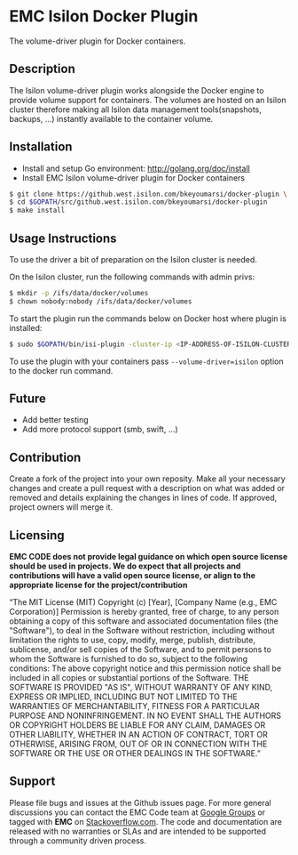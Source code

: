 EMC Isilon Docker Plugin
======================
The volume-driver plugin for Docker containers.

## Description
The Isilon volume-driver plugin works alongside the Docker engine to provide volume support for containers. The volumes
are hosted on an Isilon cluster therefore making all Isilon data management tools(snapshots, backups, ...) instantly available to the container volume.


## Installation
- Install and setup Go environment: http://golang.org/doc/install
- Install EMC Isilon volume-driver plugin for Docker containers
```bash
$ git clone https://github.west.isilon.com/bkeyoumarsi/docker-plugin \  $GOPATH/src/github.west.isilon.com/bkeyoumarsi/docker-plugin
$ cd $GOPATH/src/github.west.isilon.com/bkeyoumarsi/docker-plugin
$ make install
```
## Usage Instructions
To use the driver a bit of preparation on the Isilon cluster is needed.

On the Isilon cluster, run the following commands with admin privs:
```bash
$ mkdir -p /ifs/data/docker/volumes
$ chown nobody:nobody /ifs/data/docker/volumes
```

To start the plugin run the commands below on Docker host where plugin is installed:
```bash
$ sudo $GOPATH/bin/isi-plugin -cluster-ip <IP-ADDRESS-OF-ISILON-CLUSTER>
```

To use the plugin with your containers pass ```--volume-driver=isilon``` option to the docker run command.
## Future
- Add better testing
- Add more protocol support (smb, swift, ...)

## Contribution
Create a fork of the project into your own reposity. Make all your necessary changes and create a pull request with a description on what was added or removed and details explaining the changes in lines of code. If approved, project owners will merge it.

Licensing
---------
**EMC CODE does not provide legal guidance on which open source license should be used in projects. We do expect that all projects and contributions will have a valid open source license, or align to the appropriate license for the project/contribution**

“The MIT License (MIT)
Copyright (c) [Year], [Company Name (e.g., EMC Corporation)]
Permission is hereby granted, free of charge, to any person obtaining a copy of this software and associated documentation files (the "Software"), to deal in the Software without restriction, including without limitation the rights to use, copy, modify, merge, publish, distribute, sublicense, and/or sell copies of the Software, and to permit persons to whom the Software is furnished to do so, subject to the following conditions:
The above copyright notice and this permission notice shall be included in all copies or substantial portions of the Software.
THE SOFTWARE IS PROVIDED "AS IS", WITHOUT WARRANTY OF ANY KIND, EXPRESS OR IMPLIED, INCLUDING BUT NOT LIMITED TO THE WARRANTIES OF MERCHANTABILITY, FITNESS FOR A PARTICULAR PURPOSE AND NONINFRINGEMENT. IN NO EVENT SHALL THE AUTHORS OR COPYRIGHT HOLDERS BE LIABLE FOR ANY CLAIM, DAMAGES OR OTHER LIABILITY, WHETHER IN AN ACTION OF CONTRACT, TORT OR OTHERWISE, ARISING FROM, OUT OF OR IN CONNECTION WITH THE SOFTWARE OR THE USE OR OTHER DEALINGS IN THE SOFTWARE.”


Support
-------
Please file bugs and issues at the Github issues page. For more general discussions you can contact the EMC Code team at <a href="https://groups.google.com/forum/#!forum/emccode-users">Google Groups</a> or tagged with **EMC** on <a href="https://stackoverflow.com">Stackoverflow.com</a>. The code and documentation are released with no warranties or SLAs and are intended to be supported through a community driven process.
